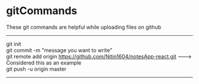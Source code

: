 # gitCommands                                                                         
These git commands are helpful while uploading files on github
___________________________________________________________________________________________________________
git init \
git commit -m "message you want to write" \
git remote add origin https://github.com/Nitin1604/notesApp-react.git ---> Considered this as an example \
git push -u origin master 
____________________________________________________________________________________________________________

